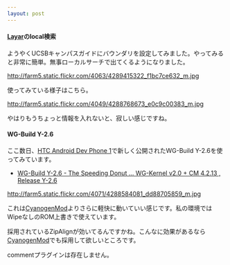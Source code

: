 ```yaml
---
layout: post
---
```

<h4><a href="http://layar.com/">Layar</a>のlocal検索</h4>
<p>ようやくUCSBキャンパスガイドにバウンダリを設定してみました。やってみると非常に簡単。無事ローカルサーチで出てくるようになりました。</p>
<p><a href="http://farm5.static.flickr.com/4063/4289415322_f1bc7ce632_m.jpg">http://farm5.static.flickr.com/4063/4289415322_f1bc7ce632_m.jpg</a></p>
<p>使ってみている様子はこちら。</p>
<p><a href="http://farm5.static.flickr.com/4049/4288768673_e0c9c00383_m.jpg">http://farm5.static.flickr.com/4049/4288768673_e0c9c00383_m.jpg</a></p>
<p>やはりもうちょっと情報を入れないと、寂しい感じですね。</p>
<h4>WG-Build Y-2.6</h4>
<p>ここ数日、<a href="/?page=HTC+Android+Dev+Phone+1" class="wikipage">HTC Android Dev Phone 1</a>で新しく公開されたWG-Build Y-2.6を使ってみています。</p>
<ul>
<li><a href="http://db.androidspin.com/android_developer_display.asp?developerid=63">WG-Build Y-2.6 - The Speeding Donut ... WG-Kernel v2.0 + CM 4.2.13 , Release Y-2.6</a></li>
</ul>
<p><a href="http://farm5.static.flickr.com/4071/4288584081_dd88705859_m.jpg">http://farm5.static.flickr.com/4071/4288584081_dd88705859_m.jpg</a></p>
<p>これは<a href="http://www.cyanogenmod.com/">CyanogenMod</a>よりさらに軽快に動いていい感じです。私の環境ではWipeなしのROM上書きで使えています。</p>
<p>採用されているZipAlignが効いてるんですかね。こんなに効果があるなら<a href="http://www.cyanogenmod.com/">CyanogenMod</a>でも採用して欲しいところです。</p>
<p><span class="error">commentプラグインは存在しません。</span> </p>
